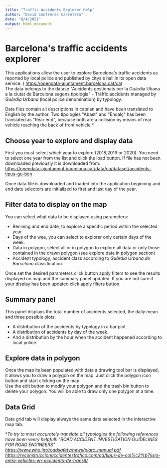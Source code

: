 ```yaml
---
title: "Traffic Accidents Explorer Help"
author: "David Contreras Carretero"
date: "8/4/2021"
output: html_document
---
```

# Barcelona's traffic accidents explorer

This applications allow the user to explore Barcelona's traffic accidents as reported by local police and published by citys's hall in its open data service. ( https://opendata-ajuntament.barcelona.cat/ca)<br>
The data belongs to the datase "Accidents gestionats per la Guàrdia Ubana a la ciutat de Barcelona segons tipologia" - Tràffic accidents managed by *Guàrdia Urbana* (local police denomination) by typology. 

Data files contain all descriptions in catalan and have been translated to English by the author. Two tipologies "Abast" and "Encalç" has been translated as "Rear end", because both are a collision by means of rear vehicle reaching the back of front vehicle.*

## Choose year to explore and display data
First you must select which year to explore (2018,2019 or 2020). You need to select one year from the list and click the load button. If file has not been downloaded previously it is downloaded from: <br> https://opendata-ajuntament.barcelona.cat/data/ca/dataset/accidents-tipus-gu-bcn

Once data file is downloaded and loaded into the application beginning and end date selectors are initialized to first and last day of the year. 

## Filter data to display on the map
You can select what data to be displayed using parameters:
- Benining and end date, to explore a specific period within the selected year.
- Days of the wee, you can select to explorer only certain days of the week.
- Data in polygon, select all or in polygon to explore all data or only those contained in the drawn polygon (see explore data in polygon section)
- Accident typology, accident class according to *Guàrdia Urbana de Barcelona* classification. 

Once set the desired parameters click button apply filters to see the results displayed on map and the summary panel updated. If you are not sure if your display has been updated click apply filters button.

## Summary panel 
This panel displays the total number of accidents selected, the daily mean and three possible plots:

- A distribution of the accidents by typology in a bar plot.
- A distribution of accidents by day of the week.
- And a distribution by the hour when the accident happened according to local police.

## Explore data in polygon
Once the map its been populated with data a drawing tool bar is displayed, it allows you to draw a polygon on the map. Just click the polygon icon button and start clicking on the map.<br>
Use the edit button to modify your polygon and the trash bin button to delete your polygon. 
You will be able to draw only one polygon at a time. 

## Data Grid
Data grid tab will display always the same data selected in the interactive map tab.

*_To try to most accurately translate all typologies the following references have been veery helpfull:_
   _"ROAD ACCIDENT INVESTIGATION GUIDELINES FOR ROAD ENGINEERS" https://www.who.int/roadsafety/news/piarc_manual.pdf_
   _https://reconstruccionaccidentestrafico.com/ca/tipus-de-col%c2%b7lisio-entre-vehicles-en-accidents-de-transit/_